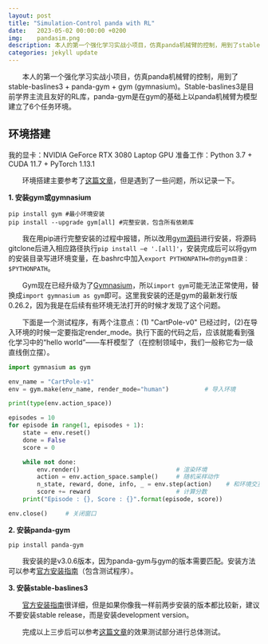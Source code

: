 ```yaml
---
layout: post
title: "Simulation-Control panda with RL"
date:   2023-05-02 00:00:00 +0200
img:    pandasim.png
description: 本人的第一个强化学习实战小项目，仿真panda机械臂的控制，用到了stable-baslines3 + panda-gym + gym (gymnasium)。Stable-baslines3是目前学界主流且友好的RL库，panda-gym是在gym的基础上以panda机械臂为模型建立了6个任务环境。
categories: jekyll update
---
```

&emsp;&emsp;本人的第一个强化学习实战小项目，仿真panda机械臂的控制，用到了stable-baslines3 + panda-gym + gym (gymnasium)。Stable-baslines3是目前学界主流且友好的RL库，panda-gym是在gym的基础上以panda机械臂为模型建立了6个任务环境。

## 环境搭建

我的显卡：NVIDIA GeForce RTX 3080 Laptop GPU
准备工作：Python 3.7 + CUDA 11.7 + PyTorch 1.13.1

&emsp;&emsp;环境搭建主要参考了[这篇文章](https://zhuanlan.zhihu.com/p/491909457?utm_medium=social&utm_oi=1121473283748401152)，但是遇到了一些问题，所以记录一下。

**1. 安装gym或gymnasium**

```
pip install gym #最小环境安装
pip install --upgrade gym[all] #完整安装，包含所有依赖库
```

&emsp;&emsp;我在用pip进行完整安装的过程中报错，所以改用[gym源码](https://github.com/openai/gym)进行安装，将源码gitclone后进入相应路径执行`pip install –e '.[all]'`，安装完成后可以将gym的安装目录写进环境变量，在.bashrc中加入`export PYTHONPATH=你的gym目录：$PYTHONPATH`。

&emsp;&emsp;Gym现在已经升级为了[Gymnasium](https://github.com/Farama-Foundation/Gymnasium)，所以`import gym`可能无法正常使用，替换成`import gymnasium as gym`即可。这里我安装的还是gym的最新发行版0.26.2，因为我是在后续有些环境无法打开的时候才发现了这个问题。

&emsp;&emsp;下面是一个测试程序，有两个注意点：(1) "CartPole-v0" 已经过时，(2)在导入环境的时候一定要指定render_mode。执行下面的代码之后，应该就能看到强化学习中的“hello world”——车杆模型了（在控制领域中，我们一般称它为一级直线倒立摆）。


```python
import gymnasium as gym      

env_name = "CartPole-v1"
env = gym.make(env_name, render_mode="human")          # 导入环境

print(type(env.action_space))

episodes = 10
for episode in range(1, episodes + 1):
    state = env.reset()           
    done = False
    score = 0

    while not done:
        env.render()                           # 渲染环境
        action = env.action_space.sample()     # 随机采样动作
        n_state, reward, done, info, _ = env.step(action)    # 和环境交互，得到下一个状态，奖励等信息
        score += reward                        # 计算分数
    print("Episode : {}, Score : {}".format(episode, score))

env.close()     # 关闭窗口
```

**2. 安装panda-gym** 

```
pip install panda-gym
```

&emsp;&emsp;我安装的是v3.0.6版本，因为panda-gym与gym的版本需要匹配。安装方法可以参考[官方安装指南](https://github.com/qgallouedec/panda-gym)（包含测试程序）。

**3. 安装stable-baslines3** 

&emsp;&emsp;[官方安装指南](https://stable-baselines3.readthedocs.io/en/master/guide/install.html)很详细，但是如果你像我一样前两步安装的版本都比较新，建议不要安装stable release，而是安装development version。

&emsp;&emsp;完成以上三步后可以参考[这篇文章](https://zhuanlan.zhihu.com/p/491909457?utm_medium=social&utm_oi=1121473283748401152)的效果测试部分进行总体测试。




